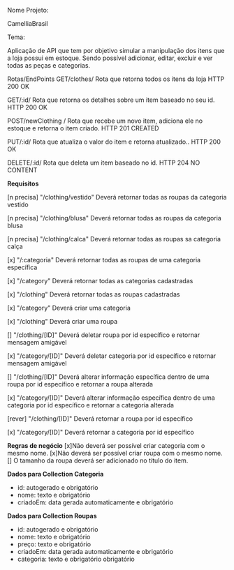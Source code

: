 
Nome Projeto: 

CamelliaBrasil

 

Tema:

Aplicação de API que tem por objetivo simular a manipulação dos itens que a loja possui em estoque. Sendo possível adicionar, editar, excluir e ver todas as peças e categorias. 

Rotas/EndPoints
GET/clothes/
Rota que retorna todos os itens da loja
HTTP 200 OK

GET/:id/
Rota que retorna os detalhes sobre um item baseado no seu id.
HTTP 200 OK
 
POST/newClothing
/
Rota que recebe um novo item, adiciona ele no estoque e retorna o item criado.
HTTP 201 CREATED
 
PUT/:id/
Rota que atualiza o valor do item e retorna atualizado..
HTTP 200 OK
 
DELETE/:id/
Rota que deleta um item baseado no id.
HTTP 204 NO CONTENT




**Requisitos** 

 [n precisa] "/clothing/vestido" Deverá retornar todas as roupas da categoria vestido

 [n precisa] "/clothing/blusa" Deverá retornar todas as roupas da categoria blusa

 [n precisa] "/clothing/calca" Deverá retornar todas as roupas sa categoria calça

 [x] "/:categoria" Deverá retornar todas as roupas de uma categoria específica

 [x] "/category" Deverá retornar todas as categorias cadastradas

 [x] "/clothing" Deverá retornar todas as roupas cadastradas

 [x] "/category" Deverá criar uma categoria

 [x] "/clothing" Deverá criar uma roupa

 [] "/clothing/[ID]" Deverá deletar roupa por id específico e retornar mensagem amigável

 [x] "/category/[ID]" Deverá deletar categoria por id específico e retornar mensagem amigável

 [] "/clothing/[ID]" Deverá alterar informação específica dentro de uma roupa por id específico e retornar a roupa alterada

 [x] "/category/[ID]" Deverá alterar informação específica dentro de uma categoria por id específico e retornar a categoria alterada

[rever] "/clothing/[ID]" Deverá retornar a roupa por id específico

[x] "/category/[ID]" Deverá retornar a categoria por id específico

**Regras de negócio**
 [x]Não deverá ser possível criar categoria com o mesmo nome.
 [x]Não deverá ser possível criar roupa com o mesmo nome.
 [] O tamanho da roupa deverá ser adicionado no título do item.

 **Dados para Collection Categoria**
- id: autogerado e obrigatório
- nome: texto e obrigatório
- criadoEm: data gerada automaticamente e obrigatório

**Dados para Collection Roupas**
- id: autogerado e obrigatório
- nome: texto e obrigatório
- preço: texto e obrigatório
- criadoEm: data gerada automaticamente e obrigatório
- categoria: texto e obrigatório obrigatório